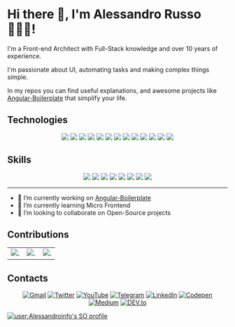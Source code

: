 # Hi there 👋, I'm Alessandro Russo 🧘🏻‍♂️!

I'm a Front-end Architect with Full-Stack  knowledge and over 10 years of experience.

I'm passionate about UI, automating tasks and making complex things simple.

In my repos you can find useful explanations, and awesome projects like [Angular-Boilerplate](https://github.com/Alessandroinfo/angular-boilerplate) that simplify your life.

<!--- Different Version
## Technologies

- 💻 JavaScript
- 🖊️ TypeScript
- 🐍 Python
- 🟢 Node.js
- 🐙 Git
- 🅰️ Angular
- ⚛️ React
- 🎨 Sass
- 🌐 Nginx
- 💾 Mongo DB
- 📦 AWS
- 🌐 Google Cloud

## Skills

- 🎨 Web Artisan
- 📐 Design Patterns
- 🏗️ Front-end Architectures
- 🫧 Distribuitrd systems
- 📝 NoSQL
- ☁️ Cloud Infrastructures
- 🛠️ System administrations
- ⚡️ Serverless
--->

## Technologies

<p align="center">
  <img src="https://img.shields.io/badge/-JavaScript-F7DF1E?style=for-the-badge&logo=javascript&logoColor=black">
  <img src="https://img.shields.io/badge/-TypeScript-3178C6?style=for-the-badge&logo=typescript&logoColor=white">
  <img src="https://img.shields.io/badge/-Python-3776AB?style=for-the-badge&logo=python&logoColor=white">
  <img src="https://img.shields.io/badge/-Node.js-339933?style=for-the-badge&logo=node.js&logoColor=white">
  <img src="https://img.shields.io/badge/-Git-F05032?style=for-the-badge&logo=git&logoColor=white">
  <img src="https://img.shields.io/badge/-Angular-DD0031?style=for-the-badge&logo=angular&logoColor=white">
  <img src="https://img.shields.io/badge/-React-61DAFB?style=for-the-badge&logo=react&logoColor=black">
  <img src="https://img.shields.io/badge/-Sass-CC6699?style=for-the-badge&logo=sass&logoColor=white">
  <img src="https://img.shields.io/badge/-Nginx-269539?style=for-the-badge&logo=nginx&logoColor=white">
  <img src="https://img.shields.io/badge/-MongoDB-47A248?style=for-the-badge&logo=mongodb&logoColor=white">
  <img src="https://img.shields.io/badge/-AWS-232F3E?style=for-the-badge&logo=amazon-aws&logoColor=white">
  <img src="https://img.shields.io/badge/-Google_Cloud-4285F4?style=for-the-badge&logo=google-cloud&logoColor=white">
  <img src="https://img.shields.io/badge/-Shell-4EAA25?style=for-the-badge&logo=gnu-bash&logoColor=white">
</p>

## Skills

<p align="center">
  <img src="https://img.shields.io/badge/-Web_Artisan-2C3E50?style=for-the-badge">
  <img src="https://img.shields.io/badge/-Design_Patterns-2980B9?style=for-the-badge">
  <img src="https://img.shields.io/badge/-Front--end_Architectures-27AE60?style=for-the-badge">
  <img src="https://img.shields.io/badge/-Distributed_systems-8E44AD?style=for-the-badge">
  <img src="https://img.shields.io/badge/-NoSQL-DBA52A?style=for-the-badge">
  <img src="https://img.shields.io/badge/-Cloud_Infrastructures-00BFFF?style=for-the-badge">
  <img src="https://img.shields.io/badge/-System_Administrations-9B59B6?style=for-the-badge">
  <img src="https://img.shields.io/badge/-Serverless-FFA500?style=for-the-badge">
</p>

---

- 🔭 I’m currently working on [Angular-Boilerplate](https://github.com/Alessandroinfo/angular-boilerplate)
- 🌱 I’m currently learning Micro Frontend
- 👯 I’m looking to collaborate on Open-Source projects


## Contributions

<div align="center">
<table><tr><td>
<img align="center" src="https://github-readme-stats.vercel.app/api?time_range=five_year&username=Alessandroinfo&show_icons=true&hide_border=true&bg_color=0d1117&text_color=ffffff&icon_color=ffffff&title_color=ffffff&locale=en" alt="." />
</td><td>
<img align="center" src="https://api.githubtrends.io/user/svg/Alessandroinfo/langs?time_range=five_year&use_percent=True&group=other&theme=dark" alt="." />
</td><td>
<img align="center" src="https://api.githubtrends.io/user/svg/Alessandroinfo/repos?time_range=five_year&group=other&theme=dark" alt="." />
</td></tr></table>
</div>


## Contacts
<center>
  
[![Gmail](https://img.shields.io/badge/Gmail-EA4335.svg?style=for-the-badge&logo=Gmail&logoColor=white)](mailto:alessandrorusso.info@gmail.com)
[![Twitter](https://img.shields.io/badge/Twitter-1DA1F2?style=for-the-badge&logo=twitter&logoColor=white)](https://twitter.com/Alessandro_info)
[![YouTube](https://img.shields.io/badge/YouTube-FF0000?style=for-the-badge&logo=youtube&logoColor=white)](https://www.youtube.com/@AlessandroRusso)
[![Telegram](https://img.shields.io/badge/Telegram-2CA5E0?style=for-the-badge&logo=telegram&logoColor=white)](https://t.me/@Ale_info)
[![LinkedIn](https://img.shields.io/badge/LinkedIn-0A66C2.svg?style=for-the-badge&logo=LinkedIn&logoColor=white)](https://www.linkedin.com/in/alessandrorusso-in/)
[![Codepen](https://img.shields.io/badge/Codepen-000000?style=for-the-badge&logo=codepen&logoColor=white)](https://codepen.io/alessandroinfo)
[![Medium](https://img.shields.io/badge/Medium-12100E?style=for-the-badge&logo=medium&logoColor=white)](https://medium.com/@alessandrorusso.info)
[![DEV.to](https://img.shields.io/badge/dev.to-0A0A0A?style=for-the-badge&logo=devdotto&logoColor=white)](https://dev.to/alessandroinfo)

</center>

<a href="https://stackoverflow.com/users/2893733/alessandro-russo">
<img src="https://stackoverflow-readme-profile.johannchopin.fr/profile/2893733?theme=dark&website=true&location=true" alt="user:Alessandroinfo's SO profile">
</a>

